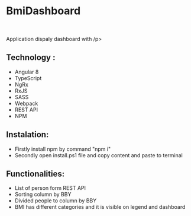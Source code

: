 
<h1>BmiDashboard</h1> </br>
<p>Application dispaly dashboard with /p>
<h2>Technology :</h2>
<ul>
		<li>Angular 8</li>
    <li>TypeScript</li>
    <li>NgRx</li>
		<li>RxJS</li>
    <li>SASS</li>
		<li>Webpack</li>
    <li>REST API</li>
		<li>NPM</li>
</ul>

<h2>Instalation:</h2>
<ul>
	<li>Firstly install npm by command "npm i"
		</li>
	<li>Secondly open install.ps1 file and copy content and paste to terminal </li>
</ul>

<h2>Functionalities:</h2>
<ul>
	<li>List of person form REST API</li>
 	<li>Sorting column by BBY</li>
	<li>Divided people to column by BBY</li>
 	<li>BMI has different categories and it is visible on legend and dashboard</li>
</ul>
